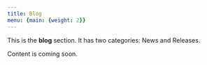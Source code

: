 ```yaml
---
title: Blog
menu: {main: {weight: 2}}
---
```


This is the **blog** section. It has two categories: News and Releases.

Content is coming soon.
